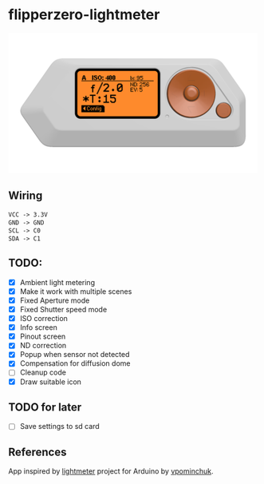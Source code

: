 # flipperzero-lightmeter

<img src="images/framed_gui_main.png" width="500px">  

## Wiring

```
VCC -> 3.3V
GND -> GND
SCL -> C0
SDA -> C1
```

## TODO:
- [x] Ambient light metering
- [x] Make it work with multiple scenes
- [x] Fixed Aperture mode
- [x] Fixed Shutter speed mode 
- [x] ISO correction 
- [x] Info screen
- [x] Pinout screen
- [x] ND correction
- [x] Popup when sensor not detected
- [x] Compensation for diffusion dome 
- [ ] Cleanup code
- [x] Draw suitable icon

## TODO for later
- [ ] Save settings to sd card

## References
App inspired by [lightmeter](https://github.com/vpominchuk/lightmeter) project for Arduino by [vpominchuk](https://github.com/vpominchuk).
